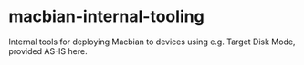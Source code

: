 # macbian-internal-tooling
Internal tools for deploying Macbian to devices using e.g. Target Disk Mode, provided AS-IS here.
